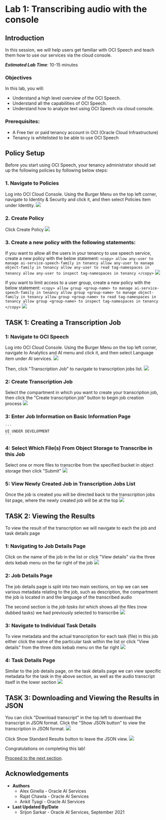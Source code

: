 # Lab 1: Transcribing audio with the console

## Introduction
In this session, we will help users get familiar with OCI Speech and teach them how to use our services via the cloud console.

***Estimated Lab Time***: 10-15 minutes

### Objectives

In this lab, you will:
- Understand a high level overview of the OCI Speech.
- Understand all the capabilities of OCI Speech.
- Understand how to analyze text using OCI Speech via cloud console.

### Prerequisites:
- A Free tier or paid tenancy account in OCI (Oracle Cloud Infrastructure)
- Tenancy is whitelisted to be able to use OCI Speech

## **Policy Setup**

Before you start using OCI Speech, your tenancy administrator should set up the following policies by following below steps:

### 1. Navigate to Policies
Log into OCI Cloud Console. Using the Burger Menu on the top left corner, navigate to Identity & Security and click it, and then select Policies item under Identity.
    ![](./images/policy1.png " ")


### 2. Create Policy
Click Create Policy
    ![](./images/policy2.png " ")


### 3. Create a new policy with the following statements:

If you want to allow all the users in your tenancy to use speech service, create a new policy with the below statement:
    ```
    <copy>
    allow any-user to manage ai-service-speech-family in tenancy
    allow any-user to manage object-family in tenancy
    allow any-user to read tag-namespaces in tenancy
    allow any-user to inspect tag-namespaces in tenancy
    </copy>
    ```
    ![](./images/any-user-policy.png " ")


If you want to limit access to a user group, create a new policy with the below statement:
    ```
    <copy>
    allow group <group-name> to manage ai-service-speech-family in tenancy
    allow group <group-name> to manage object-family in tenancy
    allow group <group-name> to read tag-namespaces in tenancy
    allow group <group-name> to inspect tag-namespaces in tenancy
    </copy>
    ```
    ![](./images/group-name-policy.png " ")

## **TASK 1:** Creating a Transcription Job

### 1: Navigate to OCI Speech

Log into OCI Cloud Console. Using the Burger Menu on the top left corner, navigate to Analytics and AI menu and click it, and then select Language item under AI services.
    ![](./images/navigate-to-ai-speech-menu.png " ")

Then, click "Transcription Job" to navigate to transcription jobs list.
    ![](./images/click-Transcription-Job.png " ")

### 2: Create Transcription Job

Select the compartment in which you want to create your transcription job, then
click the "Create transcription job" button to begin job creation process
    ![](./images/create-transcription-job.png " ")    

### 3: Enter Job Information on Basic Information Page

    ```
    UI UNDER DEVELOPMENT
    ```

### 4: Select Which File(s) From Object Storage to Transcribe in this Job

Select one or more files to transcribe from the specified bucket in object storage then click "Submit"
    ![](./images/select-files.png " ")

### 5: View Newly Created Job in Transcription Jobs List

Once the job is created you will be directed back to the transcription jobs list page, where the newly created job will be at the top
    ![](./images/new-job-in-list.png " ")

## **TASK 2:** Viewing the Results

To view the result of the transcription we will navigate to each the job and task details page

### 1: Navigating to Job Details Page

Click on the name of the job in the list or click "View details" via the three dots kebab menu on the far right of the job
    ![](./images/navigate-to-job-details-page.png " ")

### 2: Job Details Page

The job details page is split into two main sections, on top we can see various metadata relating to the job, such as description, the compartment the job is located in and the language of the transcribed audio

The second section is the <i>job tasks list</i> which shows all the files (now dubbed tasks) we had previously selected to transcribe
    ![](./images/job-details-page.png " ")

### 3: Navigate to Individual Task Details

To view metadata and the actual transcription for each task (file) in this job either click the name of the particular task within the list or click "View details" from the three dots kebab menu on the far right
    ![](./images/navigate-to-task-details.png " ")

### 4: Task Details Page

Similar to the job details page, on the task details page we can view specific metadata for the task in the above section, as well as the audio transcript itself in the lower section
    ![](./images/task-details-page.png " ")


## **TASK 3:** Downloading and Viewing the Results in JSON

You can click "Download transcript" in the top left to download the transcript in JSON format. Click the "Show JSON button" to view the transcription in JSON format.
    ![](./images/show-JSON-button.png " ")

Click Show Standard Results button to leave the JSON view. 
    ![](./images/show-standard-results.png " ")



Congratulations on completing this lab!

[Proceed to the next section](#next).

## Acknowledgements
* **Authors**
    * Alex Ginella  - Oracle AI Services
    * Rajat Chawla  - Oracle AI Services
    * Ankit Tyagi -  Oracle AI Services
* **Last Updated By/Date**
    * Srijon Sarkar  - Oracle AI Services, September 2021
